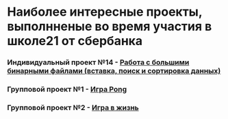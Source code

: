 # Наиболее интересные проекты, выполнненые во время участия в школе21 от сбербанка


### Индивидуальный проект №14 - [Работа с большими бинарными файлами (вставка, поиск и сортировка данных)](https://gitlab.com/school21_c_projects/task13/-/tree/develop?ref_type=heads)

### Групповой проект №1 - [Игра Pong](https://gitlab.com/school21_c_projects/group1/-/tree/develop?ref_type=heads)

### Групповой проект №2 - [Игра в жизнь](https://gitlab.com/school21_c_projects/group2/-/tree/develop?ref_type=heads)


